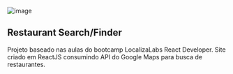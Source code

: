 ![image](https://user-images.githubusercontent.com/80171172/129829297-0d1fba9f-48a9-476b-9725-b66252869b8a.png)

## Restaurant Search/Finder

Projeto baseado nas aulas do bootcamp LocalizaLabs React Developer.
Site criado em ReactJS consumindo API do Google Maps para busca de restaurantes.
